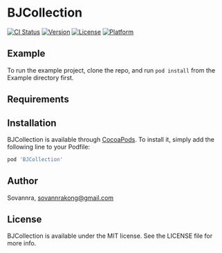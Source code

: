 # BJCollection

[![CI Status](https://img.shields.io/travis/Sovannra/BJCollection.svg?style=flat)](https://travis-ci.org/Sovannra/BJCollection)
[![Version](https://img.shields.io/cocoapods/v/BJCollection.svg?style=flat)](https://cocoapods.org/pods/BJCollection)
[![License](https://img.shields.io/cocoapods/l/BJCollection.svg?style=flat)](https://cocoapods.org/pods/BJCollection)
[![Platform](https://img.shields.io/cocoapods/p/BJCollection.svg?style=flat)](https://cocoapods.org/pods/BJCollection)

## Example

To run the example project, clone the repo, and run `pod install` from the Example directory first.

## Requirements

## Installation

BJCollection is available through [CocoaPods](https://cocoapods.org). To install
it, simply add the following line to your Podfile:

```ruby
pod 'BJCollection'
```

## Author

Sovannra, sovannrakong@gmail.com

## License

BJCollection is available under the MIT license. See the LICENSE file for more info.
